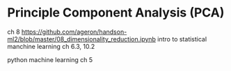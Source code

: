 # Principle Component Analysis (PCA)
ch 8 https://github.com/ageron/handson-ml2/blob/master/08_dimensionality_reduction.ipynb
intro to statistical manchine learning ch 6.3, 10.2

python machine learning ch 5
